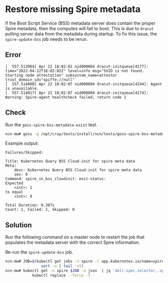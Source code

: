 # Restore missing Spire metadata

If the Boot Script Service (BSS) metadata server does contain the proper Spire metadata, then the
computes will fail to boot. This is due to `dracut` pulling server data from the
metadata during startup. To fix this issue, the `spire-update-bss` job needs
to be rerun.

## Error

```text
[  557.513984] Apr 22 18:02:02 nid000004 dracut-initqueue[4177]: time="2022-04-22T18:02:02Z" level=info msg="SVID is not found. Starting node attestation" subsystem_name=attestor trust_domain_id="spiffe://null"
[  557.514000] Apr 22 18:02:07 nid000004 dracut-initqueue[4194]: Agent is unavailable.
[  557.514017] Apr 22 18:02:07 nid000004 dracut-initqueue[4174]: Warning: Spire-agent healthcheck failed, return code 1
```

## Check

Run the `goss-spire-bss-metadata-exist` test.

```bash
ncn-mw# goss -g /opt/cray/tests/install/ncn/tests/goss-spire-bss-metadata-exist.yaml v
```

Example output:

```text
Failures/Skipped:

Title: Kubernetes Query BSS Cloud-init for spire meta data
Meta:
    desc: Kubernetes Query BSS Cloud-init for spire meta data
    sev: 0
Command: spire_in_bss_cloudinit: exit-status:
Expected
    <int>: 1
to equal
    <int>: 0

Total Duration: 0.387s
Count: 1, Failed: 1, Skipped: 0
```

## Solution

Run the following command on a master node to restart the job that populates
the metadata server with the correct Spire information.

Re-run the `spire-update-bss` job.

```bash
ncn-mw# JOB=$(kubectl get jobs -n spire -l app.kubernetes.io/name=spire-update-bss --no-headers -oname |
                sort -u | tail -n1)
ncn-mw# kubectl get -n spire $JOB -o json  | jq 'del(.spec.selector,.spec.template.metadata.labels)' |
            kubectl replace --force -f -
```
